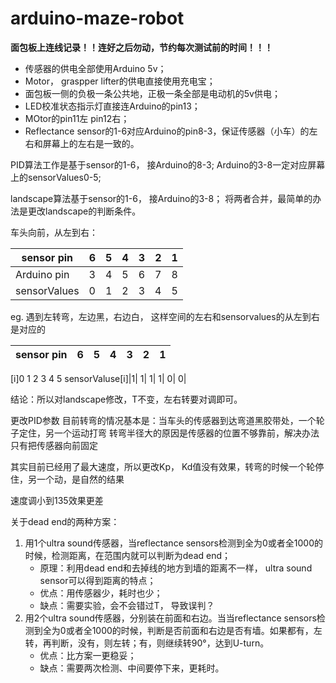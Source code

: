 # arduino-maze-robot
**面包板上连线记录！！连好之后勿动，节约每次测试前的时间！！！**
* 传感器的供电全部使用Arduino 5v；
* Motor， graspper lifter的供电直接使用充电宝；
* 面包板一侧的负极一条公共地，正极一条全部是电动机的5v供电；
* LED校准状态指示灯直接连Arduino的pin13；
* MOtor的pin11左 pin12右；
* Reflectance sensor的1-6对应Arduino的pin8-3，保证传感器（小车）的左右和屏幕上的左右是一致的。


PID算法工作是基于sensor的1-6， 接Arduino的8-3;
Arduino的3-8一定对应屏幕上的sensorValues0-5;

landscape算法基于sensor的1-6， 接Arduino的3-8；
将两者合并，最简单的办法是更改landscape的判断条件。

车头向前，从左到右：

sensor pin|6|5|4|3|2|1
---|---|---|---|---|---|---
Arduino pin|3|4|5|6|7|8
sensorValues|0|1|2|3|4|5 

eg. 遇到左转弯，左边黑，右边白， 这样空间的左右和sensorvalues的从左到右是对应的

sensor pin| 6| 5| 4| 3| 2| 1
--|--|--|--|--|--|--                      
[i]0 1 2 3 4 5 
 sensorValuse[i]|1| 1| 1| 1| 0| 0|

结论：所以对landscape修改，T不变，左右转要对调即可。


更改PID参数
目前转弯的情况基本是：当车头的传感器到达弯道黑胶带处，一个轮子定住，另一个运动打弯
转弯半径大的原因是传感器的位置不够靠前，解决办法只有把传感器向前固定

其实目前已经用了最大速度，所以更改Kp， Kd值没有效果，转弯的时候一个轮停住，另一个动，是自然的结果

速度调小到135效果更差


关于dead end的两种方案：
1. 用1个ultra sound传感器，当reflectance sensors检测到全为0或者全1000的时候，检测距离，在范围内就可以判断为dead end；
   * 原理：利用dead end和去掉线的地方到墙的距离不一样， ultra sound sensor可以得到距离的特点；
   * 优点：用传感器少，耗时也少； 
   * 缺点：需要实验，会不会错过T， 导致误判？
2. 用2个ultra sound传感器，分别装在前面和右边。当当reflectance sensors检测到全为0或者全1000的时候，判断是否前面和右边是否有墙。如果都有，左转，再判断，没有，则左转；有，则继续转90°，达到U-turn。
   * 优点：比方案一更稳妥；
   * 缺点：需要两次检测、中间要停下来，更耗时。
